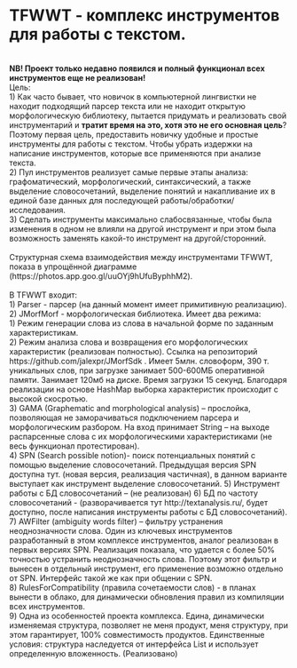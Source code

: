 <h1>TFWWT - комплекс инструментов для работы с текстом.</h1><br>
<b>NB! Проект только недавно появился и полный функционал всех инструментов еще не реализован! </b><br>
Цель:<br>
1) Как часто бывает, что новичок в компьютерной лингвистки не находит подходящий парсер текста или не находит открытую морфологическую библиотеку, пытается придумать и реализовать свой инструментарий и <b> тратит время на это, хотя это не его основная цель</b>? Поэтому первая цель, предоставить новичку удобные и простые инструменты для работы с текстом. Чтобы убрать издержки на написание инструментов, которые все применяются при анализе текста.<br>
2) Пул инструментов реализует самые первые этапы анализа: графоматический, морфологический, синтаксический, а также выделение словосочетаний, выделение понятий и накапливание их в единой базе данных для последующей работы/обработки/исследования.<br>
3) Сделать инструменты максимально слабосвязанные, чтобы была изменения в одном не влияли на другой инструмент и при этом была возможность заменять какой-то инструмент на другой/сторонний.<br>
<br>
Структурная схема взаимодействия между инструментами TFWWT, показа в упрощённой диаграмме (https://photos.app.goo.gl/uuOYj9hUfuByphhM2).<br>
<br>
В TFWWT входит:<br>
1) Parser - парсер (на данный момент имеет примитивную реализацию).<br>
2) JMorfMorf - морфологическая библиотека. Имеет два режима:<br>
       1) Режим генерации слова из слова в начальной форме по заданным характеристикам.<br>
       2) Режим анализа слова и возвращения его морфологических характеристик (реализован полностью). Ссылка на репозиторий https://github.com/jalexpr/JMorfSdk . Имеет 5млн. словоформ, 390 т. уникальных слов, при загрузке занимает 500-600МБ оперативной памяти. Занимает 120мб на диске. Время загрузки 15 секунд. Благодаря реализации на основе HashMap выборка характеристик происходит с высокой скосротью.<br>
3) GAMA (Graphematic and morphological analysis) – прослойка, позволяющая не заморачиваться подключением парсера и морфологическим разбором. На вход принимает String – на выходе распарсенные слова с их морфологическими характеристиками (не весь функционал протестирован).<br>
4) SPN (Search possible notion)- поиск потенциальных понятий с помощью выделение словосочетаний. Предыдущая версия SPN доступна тут. (новая версия, реализация частичная), в данном варианте выступает как инструмент выделение словосочетаний.
5) Инструмент работы с БД словосочетаний – (не реализован)
6) БД по частоту словосочетаний - (разворачивается тут http://textanalysis.ru/, будет доступно, после написания инструменты работы с БД словосочетаний).<br>
7) AWFilter (ambiguity words filter) – фильтру устранения неоднозначности слова. Один из ключевых инструментов разработанный в этом комплексе инструментов, аналог реализован в первых версиях SPN. Реализация показала, что удается с более 50% точностью устранить неоднозначность слова. Поэтому этот фильтр и вынесен в отдельный инструмент, его применение возможно отдельно от SPN. Интерфейс такой же как при общении с SPN.<br>
8) RulesForCompatibility (правила сочетаемости слов) - в планах вынести в облако, для динамически обновления правил из компиляции всех инструментов.<br>
9) Одна из особенностей проекта комплекса. Едина, динамически изменяемая структура, позволяет не меня продукт, меня структуру, при этом гарантирует, 100% совместимость продуктов. Единственные условия: структура наследуется от интерфейса List и использует определенную вложенность. (Реализовано)

